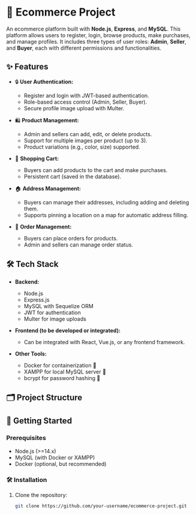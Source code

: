 # 🛒 Ecommerce Project

An ecommerce platform built with **Node.js**, **Express**, and **MySQL**. This platform allows users to register, login, browse products, make purchases, and manage profiles. It includes three types of user roles: **Admin**, **Seller**, and **Buyer**, each with different permissions and functionalities.

## ✨ Features

- 🔒 **User Authentication:**
  - Register and login with JWT-based authentication.
  - Role-based access control (Admin, Seller, Buyer).
  - Secure profile image upload with Multer.
  
- 🛍️ **Product Management:**
  - Admin and sellers can add, edit, or delete products.
  - Support for multiple images per product (up to 3).
  - Product variations (e.g., color, size) supported.
  
- 🛒 **Shopping Cart:**
  - Buyers can add products to the cart and make purchases.
  - Persistent cart (saved in the database).
  
- 🏠 **Address Management:**
  - Buyers can manage their addresses, including adding and deleting them.
  - Supports pinning a location on a map for automatic address filling.
  
- 🛒 **Order Management:**
  - Buyers can place orders for products.
  - Admin and sellers can manage order status.

## 🛠️ Tech Stack

- **Backend:**
  - Node.js
  - Express.js
  - MySQL with Sequelize ORM
  - JWT for authentication
  - Multer for image uploads

- **Frontend (to be developed or integrated):**
  - Can be integrated with React, Vue.js, or any frontend framework.

- **Other Tools:**
  - Docker for containerization 🐳
  - XAMPP for local MySQL server 🐬
  - bcrypt for password hashing 🔐

## 🗂️ Project Structure


## 🚀 Getting Started

### Prerequisites
- Node.js (>=14.x)
- MySQL (with Docker or XAMPP)
- Docker (optional, but recommended)

### 🛠️ Installation

1. Clone the repository:
   ```bash
   git clone https://github.com/your-username/ecommerce-project.git


